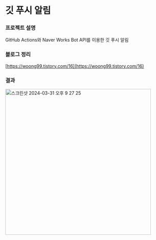# 깃 푸시 알림

### 프로젝트 설명
GitHub Actions와 Naver Works Bot API를 이용한 깃 푸시 알림

### 블로그 정리
[https://woong99.tistory.com/16](https://woong99.tistory.com/16)

### 결과
<img width="455" alt="스크린샷 2024-03-31 오후 9 27 25" src="https://github.com/woong99/git-push-noti/assets/76946536/f069bca1-368a-4954-87d9-de6b5f9f9821">
